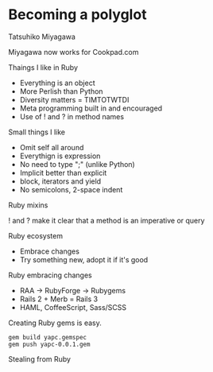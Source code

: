 # Becoming a polyglot

Tatsuhiko Miyagawa

Miyagawa now works for Cookpad.com

Thaings I like in Ruby
* Everything is an object
* More Perlish than Python
* Diversity matters = TIMTOTWTDI
* Meta programming built in and encouraged
* Use of ! and ? in method names

Small things I like
* Omit self all around
* Everythign is expression
* No need to type ";" (unlike Python)
* Implicit better than explicit
* block, iterators and yield
* No semicolons, 2-space indent

Ruby mixins

! and ? make it clear that a method is an imperative or query

Ruby ecosystem
* Embrace changes
* Try something new, adopt it if it's good

Ruby embracing changes
* RAA -> RubyForge -> Rubygems
* Rails 2 + Merb = Rails 3
* HAML, CoffeeScript, Sass/SCSS

Creating Ruby gems is easy.

    gem build yapc.gemspec
    gem push yapc-0.0.1.gem

Stealing from Ruby
